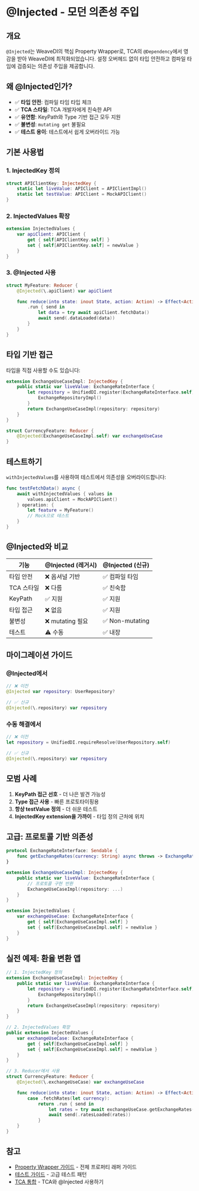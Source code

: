 # @Injected - 모던 의존성 주입

## 개요

`@Injected`는 WeaveDI의 핵심 Property Wrapper로, TCA의 `@Dependency`에서 영감을 받아 WeaveDI에 최적화되었습니다. 설정 오버헤드 없이 타입 안전하고 컴파일 타임에 검증되는 의존성 주입을 제공합니다.

## 왜 @Injected인가?

- ✅ **타입 안전**: 컴파일 타임 타입 체크
- ✅ **TCA 스타일**: TCA 개발자에게 친숙한 API
- ✅ **유연함**: KeyPath와 Type 기반 접근 모두 지원
- ✅ **불변성**: `mutating get` 불필요
- ✅ **테스트 용이**: 테스트에서 쉽게 오버라이드 가능

## 기본 사용법

### 1. InjectedKey 정의

```swift
struct APIClientKey: InjectedKey {
    static let liveValue: APIClient = APIClientImpl()
    static let testValue: APIClient = MockAPIClient()
}
```

### 2. InjectedValues 확장

```swift
extension InjectedValues {
    var apiClient: APIClient {
        get { self[APIClientKey.self] }
        set { self[APIClientKey.self] = newValue }
    }
}
```

### 3. @Injected 사용

```swift
struct MyFeature: Reducer {
    @Injected(\.apiClient) var apiClient

    func reduce(into state: inout State, action: Action) -> Effect<Action> {
        .run { send in
            let data = try await apiClient.fetchData()
            await send(.dataLoaded(data))
        }
    }
}
```

## 타입 기반 접근

타입을 직접 사용할 수도 있습니다:

```swift
extension ExchangeUseCaseImpl: InjectedKey {
    public static var liveValue: ExchangeRateInterface {
        let repository = UnifiedDI.register(ExchangeRateInterface.self) {
            ExchangeRepositoryImpl()
        }
        return ExchangeUseCaseImpl(repository: repository)
    }
}

struct CurrencyFeature: Reducer {
    @Injected(ExchangeUseCaseImpl.self) var exchangeUseCase
}
```

## 테스트하기

`withInjectedValues`를 사용하여 테스트에서 의존성을 오버라이드합니다:

```swift
func testFetchData() async {
    await withInjectedValues { values in
        values.apiClient = MockAPIClient()
    } operation: {
        let feature = MyFeature()
        // Mock으로 테스트
    }
}
```

## @Injected와 비교

| 기능 | @Injected (레거시) | @Injected (신규) |
|------|------------------|------------------|
| 타입 안전 | ❌ 옵셔널 기반 | ✅ 컴파일 타임 |
| TCA 스타일 | ❌ 다름 | ✅ 친숙함 |
| KeyPath | ✅ 지원 | ✅ 지원 |
| 타입 접근 | ❌ 없음 | ✅ 지원 |
| 불변성 | ❌ mutating 필요 | ✅ Non-mutating |
| 테스트 | ⚠️ 수동 | ✅ 내장 |

## 마이그레이션 가이드

### @Injected에서

```swift
// ❌ 이전
@Injected var repository: UserRepository?

// ✅ 신규
@Injected(\.repository) var repository
```

### 수동 해결에서

```swift
// ❌ 이전
let repository = UnifiedDI.requireResolve(UserRepository.self)

// ✅ 신규
@Injected(\.repository) var repository
```

## 모범 사례

1. **KeyPath 접근 선호** - 더 나은 발견 가능성
2. **Type 접근 사용** - 빠른 프로토타이핑용
3. **항상 testValue 정의** - 더 쉬운 테스트
4. **InjectedKey extension을 가까이** - 타입 정의 근처에 위치

## 고급: 프로토콜 기반 의존성

```swift
protocol ExchangeRateInterface: Sendable {
    func getExchangeRates(currency: String) async throws -> ExchangeRates?
}

extension ExchangeUseCaseImpl: InjectedKey {
    public static var liveValue: ExchangeRateInterface {
        // 프로토콜 구현 반환
        ExchangeUseCaseImpl(repository: ...)
    }
}

extension InjectedValues {
    var exchangeUseCase: ExchangeRateInterface {
        get { self[ExchangeUseCaseImpl.self] }
        set { self[ExchangeUseCaseImpl.self] = newValue }
    }
}
```

## 실전 예제: 환율 변환 앱

```swift
// 1. InjectedKey 정의
extension ExchangeUseCaseImpl: InjectedKey {
    public static var liveValue: ExchangeRateInterface {
        let repository = UnifiedDI.register(ExchangeRateInterface.self) {
            ExchangeRepositoryImpl()
        }
        return ExchangeUseCaseImpl(repository: repository)
    }
}

// 2. InjectedValues 확장
public extension InjectedValues {
    var exchangeUseCase: ExchangeRateInterface {
        get { self[ExchangeUseCaseImpl.self] }
        set { self[ExchangeUseCaseImpl.self] = newValue }
    }
}

// 3. Reducer에서 사용
struct CurrencyFeature: Reducer {
    @Injected(\.exchangeUseCase) var exchangeUseCase

    func reduce(into state: inout State, action: Action) -> Effect<Action> {
        case .fetchRates(let currency):
            return .run { send in
                let rates = try await exchangeUseCase.getExchangeRates(currency: currency)
                await send(.ratesLoaded(rates))
            }
    }
}
```

## 참고

- [Property Wrapper 가이드](/ko/guide/propertyWrappers) - 전체 프로퍼티 래퍼 가이드
- [테스트 가이드](/ko/tutorial/testing) - 고급 테스트 패턴
- [TCA 통합](/ko/guide/tcaIntegration) - TCA와 @Injected 사용하기